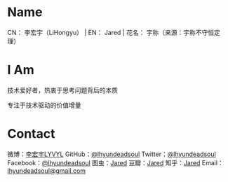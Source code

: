 

# Name
CN： 李宏宇（LiHongyu） | EN： Jared | 花名： 宇称（来源：宇称不守恒定理）

# I Am
技术爱好者，热衷于思考问题背后的本质

专注于技术驱动的价值增量

# Contact

微博：[李宏宇LYVYL](https://weibo.com/blazedphoenix)
GitHub：[@lhyundeadsoul](https://github.com/lhyundeadsoul)
Twitter：[@lhyundeadsoul](https://twitter.com/lhyundeadsoul)
Facebook：[@lhyundeadsoul](https://www.facebook.com/profile.php?id=100011621946263)
图虫：[Jared](https://tuchong.com/2678143/)
豆瓣：[Jared](https://www.douban.com/people/156562325/)
知乎：[Jared](https://www.zhihu.com/people/leon-59-68/activities)
Email：lhyundeadsoul@gmail.com
